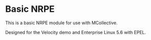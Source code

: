 # Basic NRPE #

This is a basic NRPE module for use with MCollective.

Designed for the Velocity demo and Enterprise Linux 5.6 with EPEL.

